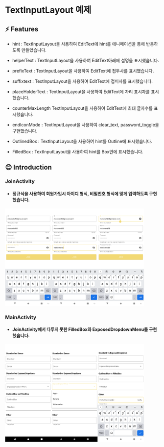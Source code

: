 # TextInputLayout 예제

## ⚡ Features
* hint : TextInputLayout을 사용하여 EditText에 hint를 에니메이션을 통해 반응하도록 만들었습니다.

* helperText : TextInputLayout을 사용하여 EditText아래에 설명을 표시했습니다.

* prefixText : TextInputLayout을 사용하여 EditText에 접두사를 표시했습니다.

* suffixtext : TextInputLayout을 사용하여 EditText에 접미사를 표시했습니다.

* placeHolderText : TextInputLayout을 사용하여 EditText에 자리 표시자를 표시했습니다.

* counterMaxLength TextInputLayout을 사용하여 EditText에 최대 글자수를 표시했습니다.

* endIconMode : TextInputLayout을 사용하여 clear_text, password_toggle을 구현했습니다.

* OutlinedBox : TextInputLayout을 사용하여 hint를 Outline에 표시했습니다.

* FilledBox : TextInputLayout을 사용하여 hint를 Box안에 표시했습니다.

## 😊 Introduction
### JoinActivity
* #### 정규식을 사용하여 회원가입시 아이디 형식, 비밀번호 형식에 맞게 입력하도록 구현했습니다.
<img src="./readme/JoinActivity1.png" alt="JoinActivity1" width="30%"><img src="./readme/JoinActivity2.png" alt="JoinActivity2" width="30%"><img src="./readme/JoinActivity3.png" alt="JoinActivity3" width="30%">

### MainActivity
* #### JoinActivity에서 다루지 못한 FilledBox와 ExposedDropdownMenu를 구현했습니다.
<img src="./readme/MainActivity1.png" alt="MainActivity1" width="30%"><img src="./readme/MainActivity2.png" alt="MainActivity2" width="30%"><img src="./readme/MainActivity3.png" alt="MainActivity3" width="30%">